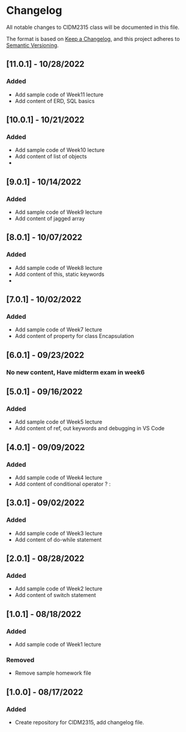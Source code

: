 # Changelog
All notable changes to CIDM2315 class will be documented in this file.

The format is based on [Keep a Changelog](https://keepachangelog.com/en/1.0.0/),
and this project adheres to [Semantic Versioning](https://semver.org/spec/v2.0.0.html).

## [11.0.1] - 10/28/2022
### Added
- Add sample code of Week11 lecture
- Add content of ERD, SQL basics


## [10.0.1] - 10/21/2022
### Added
- Add sample code of Week10 lecture
- Add content of list of objects
- 
## [9.0.1] - 10/14/2022
### Added
- Add sample code of Week9 lecture
- Add content of jagged array

## [8.0.1] - 10/07/2022
### Added
- Add sample code of Week8 lecture
- Add content of this, static keywords
- 
## [7.0.1] - 10/02/2022
### Added
- Add sample code of Week7 lecture
- Add content of property for class Encapsulation

## [6.0.1] - 09/23/2022
### No new content, Have midterm exam in week6

## [5.0.1] - 09/16/2022
### Added
- Add sample code of Week5 lecture
- Add content of ref, out keywords and debugging in VS Code

## [4.0.1] - 09/09/2022
### Added
- Add sample code of Week4 lecture
- Add content of conditional operator ? :


## [3.0.1] - 09/02/2022
### Added
- Add sample code of Week3 lecture
- Add content of do-while statement

## [2.0.1] - 08/28/2022
### Added
- Add sample code of Week2 lecture
- Add content of switch statement

## [1.0.1] - 08/18/2022
### Added
- Add sample code of Week1 lecture
### Removed
- Remove sample homework file 



## [1.0.0] - 08/17/2022
### Added
- Create repository for CIDM2315, add changelog file.
